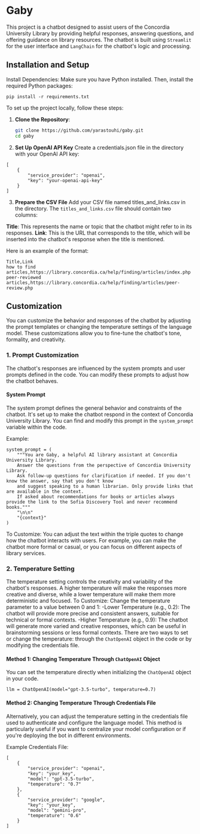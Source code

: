 # Gaby
This project is a chatbot designed to assist users of the Concordia University Library by providing helpful responses, answering questions, and offering guidance on library resources. The chatbot is built using `Streamlit` for the user interface and `LangChain` for the chatbot's logic and processing.
## Installation and Setup
Install Dependencies:
Make sure you have Python installed. Then, install the required Python packages:
```
pip install -r requirements.txt
```
To set up the project locally, follow these steps:

1. **Clone the Repository**:
   ```bash
   git clone https://github.com/yarastouhi/gaby.git
   cd gaby
   ```
2. **Set Up OpenAI API Key**
 Create a credentials.json file in the directory with your OpenAI API key:
```
[
    {
        "service_provider": "openai",
        "key": "your-openai-api-key"
    }
]
```
3. **Prepare the CSV File**
Add your CSV file named titles_and_links.csv in the directory.
The `titles_and_links.csv` file should contain two columns:
  
  **Title**: This represents the name or topic that the chatbot might refer to in its responses.
  **Link**: This is the URL that corresponds to the title, which will be inserted into the chatbot's response when the title is mentioned.

Here is an example of the format:
```
Title,Link
how to find articles,https://library.concordia.ca/help/finding/articles/index.php
peer-reviewed articles,https://library.concordia.ca/help/finding/articles/peer-review.php
```
## Customization

You can customize the behavior and responses of the chatbot by adjusting the prompt templates or changing the temperature settings of the language model. These customizations allow you to fine-tune the chatbot's tone, formality, and creativity.

### 1. Prompt Customization

The chatbot's responses are influenced by the system prompts and user prompts defined in the code. You can modify these prompts to adjust how the chatbot behaves.

#### System Prompt

The system prompt defines the general behavior and constraints of the chatbot. It's set up to make the chatbot respond in the context of Concordia University Library. You can find and modify this prompt in the `system_prompt` variable within the code.

Example:
```
system_prompt = (
    """You are Gaby, a helpful AI library assistant at Concordia University Library. 
    Answer the questions from the perspective of Concordia University Library. 
    Ask follow-up questions for clarification if needed. If you don't know the answer, say that you don't know 
    and suggest speaking to a human librarian. Only provide links that are available in the context.
    If asked about recommendations for books or articles always provide the link to the Sofia Discovery Tool and never recommend books."""
    "\n\n"
    "{context}"
)
```
To Customize: You can adjust the text within the triple quotes to change how the chatbot interacts with users. For example, you can make the chatbot more formal or casual, or you can focus on different aspects of library services.

### 2. Temperature Setting

The temperature setting controls the creativity and variability of the chatbot's responses. A higher temperature will make the responses more creative and diverse, while a lower temperature will make them more deterministic and focused. 
To Customize: Change the temperature parameter to a value between 0 and 1:
  -Lower Temperature (e.g., 0.2): The chatbot will provide more precise and consistent answers, suitable for technical or formal contexts.
  -Higher Temperature (e.g., 0.9): The chatbot will generate more varied and creative responses, which can be useful in brainstorming sessions or less formal contexts.
There are two ways to set or change the temperature: through the `ChatOpenAI` object in the code or by modifying the credentials file.
#### Method 1: Changing Temperature Through `ChatOpenAI` Object

You can set the temperature directly when initializing the `ChatOpenAI` object in your code.
```
llm = ChatOpenAI(model="gpt-3.5-turbo", temperature=0.7)
```

#### Method 2: Changing Temperature Through Credentials File
Alternatively, you can adjust the temperature setting in the credentials file used to authenticate and configure the language model. This method is particularly useful if you want to centralize your model configuration or if you're deploying the bot in different environments.

Example Credentials File:
```
[
    {
        "service_provider": "openai",
        "key": "your_key",
        "model": "gpt-3.5-turbo",
        "temperature": "0.7"
    },
    {
        "service_provider": "google",
        "key": "your_key",
        "model": "gemini-pro",
        "temperature": "0.6"
    }
]
```
